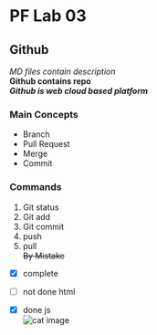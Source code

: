 # PF Lab 03
## Github
*MD files contain description*\
**Github contains repo**\
***Github is web cloud based platform***
### Main Concepts
* Branch
* Pull Request
* Merge
* Commit
### Commands
1. Git status
2. Git add
3. Git commit
4. push
5. pull\
~~By Mistake~~
- [x] complete
- [ ] not done html
- [x] done js\
![cat image](https://images.pexels.com/photos/45201/kitty-cat-kitten-pet-45201.jpeg?cs=srgb&dl=pexels-pixabay-45201.jpg&fm=jpg) 

